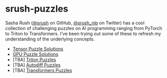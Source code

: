 # srush-puzzles

Sasha Rush ([@srush](https://github.com/srush) on GitHub, [@srush_nlp](https://x.com/srush_nlp) on Twitter) has a cool collection of challenging puzzles on AI programming ranging from PyTorch to Triton to Transformers. I've been trying out some of these to refresh my understanding of the underlying concepts.

- [Tensor Puzzle Solutions](tensor-puzzles.md)
- [GPU Puzzle Solutions](gpu-puzzles.md)
- [TBA] [Triton Puzzles](https://github.com/srush/Triton-Puzzles)
- [TBA] [Autodiff Puzzles](https://github.com/srush/Autodiff-Puzzles)
- [TBA] [Transformers Puzzles](https://github.com/srush/transformer-puzzles)

